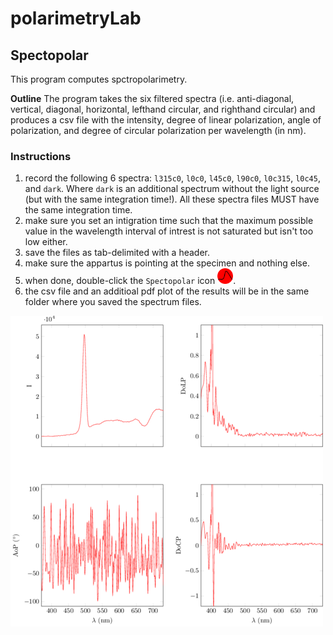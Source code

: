 # polarimetryLab

## Spectopolar
This program computes spctropolarimetry.

**Outline** The program takes the six filtered spectra (i.e. anti-diagonal, vertical, diagonal, horizontal, lefthand circular, and righthand circular) and produces a csv file with the intensity, degree of linear polarization, angle of polarization, and degree of circular polarization per wavelength (in nm).

### Instructions
1. record the following 6 spectra: `l315c0`, `l0c0`, `l45c0`, `l90c0`, `l0c315`, `l0c45`, and `dark`. Where `dark` is an additional spectrum without the light source (but with the same integration time!). All these spectra files MUST have the same integration time. 
2. make sure you set an intigration time such that the maximum possible value in the wavelength interval of intrest is not saturated but isn't too low either. 
3. save the files as tab-delimited with a header.
4. make sure the appartus is pointing at the specimen and nothing else.
5. when done, double-click the `Spectopolar` icon <img src="src/icon.png" alt="alt text" width="25" height="25">.
6. the csv file and an additioal pdf plot of the results will be in the same folder where you saved the spectrum files.

![](src/example.png)

